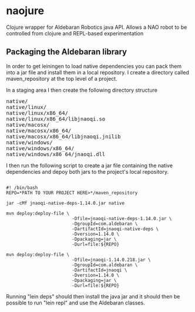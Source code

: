 # naojure

Clojure wrapper for Aldebaran Robotics java API. Allows a NAO robot to be
controlled from clojure and REPL-based experimentation

## Packaging the Aldebaran library
In order to get leiningen to load native dependencies you can pack them
into a jar file and install them in a local repository. I create a
directory called maven_repository at the top level of a project.

In a staging area I then create the following directory structure

<pre>
native/
native/linux/
native/linux/x86_64/
native/linux/x86_64/libjnaoqi.so
native/macosx/
native/macosx/x86_64/
native/macosx/x86_64/libjnaoqi.jnilib
native/windows/
native/windows/x86_64/
native/windows/x86_64/jnaoqi.dll
</pre>

I then run the following script to create a jar file containing the native
dependencies and depoy both jars to the project's local repository.

<pre lang="shell"><code>
#! /bin/bash
REPO=*PATH TO YOUR PROJECT HERE>*/maven_repository

jar -cMf jnaoqi-native-deps-1.14.0.jar native

mvn deploy:deploy-file \
                         -Dfile=jnaoqi-native-deps-1.14.0.jar \
                         -DgroupId=com.aldebaran \
                         -DartifactId=jnaoqi-native-deps \
                         -Dversion=1.14.0 \
                         -Dpackaging=jar \
                         -Durl=file:${REPO}

mvn deploy:deploy-file \
                         -Dfile=jnaoqi-1.14.0.218.jar \
                         -DgroupId=com.aldebaran \
                         -DartifactId=jnaoqi \
                         -Dversion=1.14.0 \
                         -Dpackaging=jar \
                         -Durl=file:${REPO}
</code></pre>

Running "lein deps" should then install the java jar and it should then be
possible to run "lein repl" and use the Aldebaran classes.
